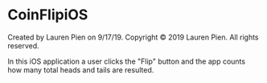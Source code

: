 # CoinFlipiOS
Created by Lauren Pien on 9/17/19.
Copyright © 2019 Lauren Pien. All rights reserved.

In this iOS application a user clicks the "Flip" button and the app counts how many total heads and tails are resulted.
